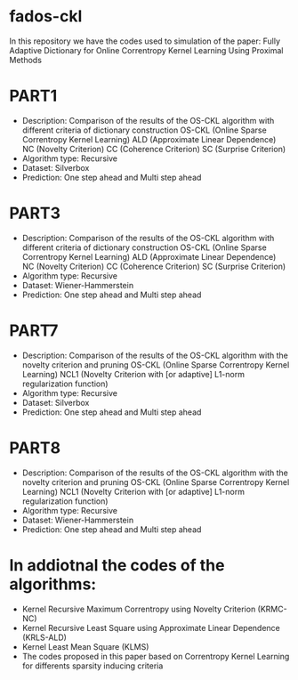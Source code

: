 # fados-ckl
In this repository we have the codes used to simulation of the paper: Fully Adaptive Dictionary for Online Correntropy Kernel Learning Using Proximal Methods

# PART1
- Description: Comparison of the results of the OS-CKL algorithm with different criteria of dictionary construction
    OS-CKL (Online Sparse Correntropy Kernel Learning)
    ALD (Approximate Linear Dependence)
    NC (Novelty Criterion)
    CC (Coherence Criterion)
    SC (Surprise Criterion)
- Algorithm type: Recursive
- Dataset: Silverbox
- Prediction: One step ahead and Multi step ahead

# PART3
- Description: Comparison of the results of the OS-CKL algorithm with different criteria of dictionary construction
    OS-CKL (Online Sparse Correntropy Kernel Learning)
    ALD (Approximate Linear Dependence)
    NC (Novelty Criterion)
    CC (Coherence Criterion)
    SC (Surprise Criterion)
- Algorithm type: Recursive
- Dataset: Wiener-Hammerstein
- Prediction: One step ahead and Multi step ahead

# PART7
- Description: Comparison of the results of the OS-CKL algorithm with the novelty criterion and pruning
    OS-CKL (Online Sparse Correntropy Kernel Learning)
    NCL1 (Novelty Criterion with [or adaptive] L1-norm regularization function)
- Algorithm type: Recursive
- Dataset: Silverbox
- Prediction: One step ahead and Multi step ahead

# PART8
- Description: Comparison of the results of the OS-CKL algorithm with the novelty criterion and pruning
    OS-CKL (Online Sparse Correntropy Kernel Learning)
    NCL1 (Novelty Criterion with [or adaptive] L1-norm regularization function)
- Algorithm type: Recursive
- Dataset: Wiener-Hammerstein
- Prediction: One step ahead and Multi step ahead

# In addiotnal the codes of the algorithms:
- Kernel Recursive Maximum Correntropy using Novelty Criterion (KRMC-NC)
- Kernel Recursive Least Square using Approximate Linear Dependence (KRLS-ALD)
- Kernel Least Mean Square (KLMS)
- The codes proposed in this paper based on Correntropy Kernel Learning for differents sparsity inducing criteria

